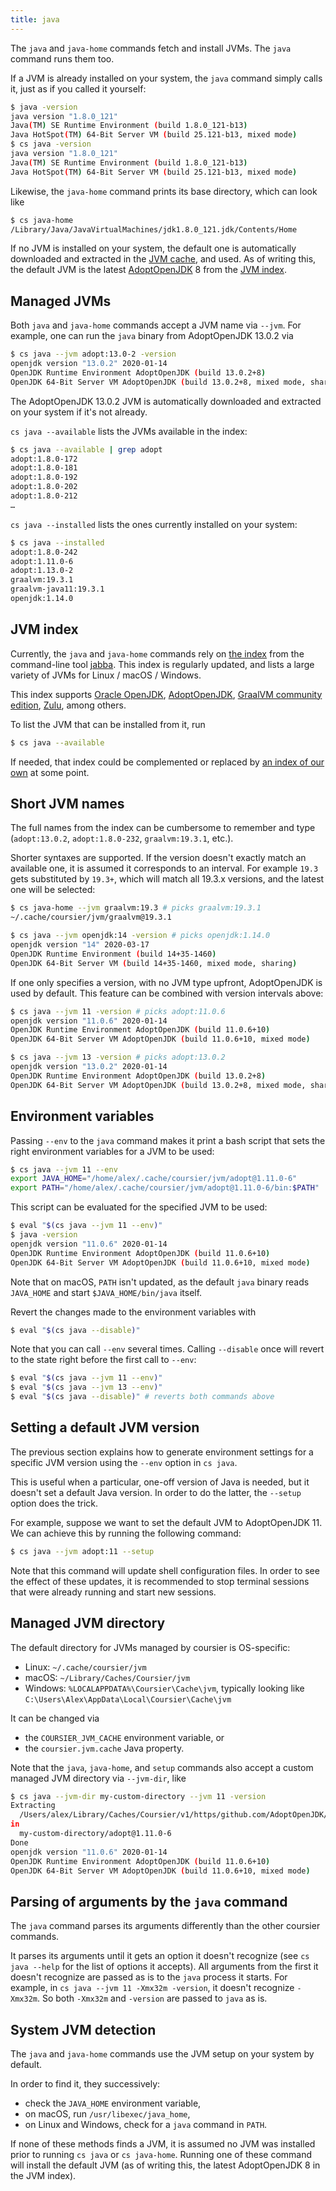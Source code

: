 ```yaml
---
title: java
---
```


The `java` and `java-home` commands fetch and install JVMs.
The `java` command runs them too.

If a JVM is already installed on your system, the `java` command
simply calls it, just as if you called it yourself:
```bash
$ java -version
java version "1.8.0_121"
Java(TM) SE Runtime Environment (build 1.8.0_121-b13)
Java HotSpot(TM) 64-Bit Server VM (build 25.121-b13, mixed mode)
$ cs java -version
java version "1.8.0_121"
Java(TM) SE Runtime Environment (build 1.8.0_121-b13)
Java HotSpot(TM) 64-Bit Server VM (build 25.121-b13, mixed mode)
```

Likewise, the `java-home` command prints its base directory, which can look like
```bash
$ cs java-home
/Library/Java/JavaVirtualMachines/jdk1.8.0_121.jdk/Contents/Home
```

If no JVM is installed on your system, the default one is automatically
downloaded and
extracted in the [JVM cache](#managed-jvm-directory), and used. As of writing
this, the default JVM is the latest [AdoptOpenJDK](https://adoptopenjdk.net) 8 from the
[JVM index](#jvm-index).

## Managed JVMs

Both `java` and `java-home` commands accept a JVM name via `--jvm`. For example,
one can run the `java` binary from AdoptOpenJDK 13.0.2 via
```bash
$ cs java --jvm adopt:13.0-2 -version
openjdk version "13.0.2" 2020-01-14
OpenJDK Runtime Environment AdoptOpenJDK (build 13.0.2+8)
OpenJDK 64-Bit Server VM AdoptOpenJDK (build 13.0.2+8, mixed mode, sharing)
```

The AdoptOpenJDK 13.0.2 JVM is automatically downloaded and extracted
on your system if it's not already.

`cs java --available` lists the JVMs available in the index:
```bash
$ cs java --available | grep adopt
adopt:1.8.0-172
adopt:1.8.0-181
adopt:1.8.0-192
adopt:1.8.0-202
adopt:1.8.0-212
…
```

`cs java --installed` lists the ones currently installed on your system:
```bash
$ cs java --installed
adopt:1.8.0-242
adopt:1.11.0-6
adopt:1.13.0-2
graalvm:19.3.1
graalvm-java11:19.3.1
openjdk:1.14.0
```

## JVM index

Currently, the `java` and `java-home` commands rely on
[the index](https://github.com/shyiko/jabba/blob/master/index.json)
from the command-line tool [jabba](https://github.com/shyiko/jabba).
This index is regularly updated, and lists a large variety of JVMs
for Linux / macOS / Windows.

This index supports [Oracle OpenJDK](https://openjdk.java.net),
[AdoptOpenJDK](https://adoptopenjdk.net),
[GraalVM community edition](https://github.com/graalvm/graalvm-ce-builds),
[Zulu](https://www.azul.com/downloads/zulu-community),
among others.

To list the JVM that can be installed from it, run
```bash
$ cs java --available
```

If needed, that index could be complemented or replaced by
[an index of our own](https://github.com/coursier/jvm-index) at some point.

## Short JVM names

The full names from the index can be cumbersome to
remember and type (`adopt:13.0.2`, `adopt:1.8.0-232`, `graalvm:19.3.1`, etc.).

Shorter syntaxes are supported. If the version doesn't exactly match
an available one, it is assumed it corresponds to an interval. For example
`19.3` gets substituted by `19.3+`, which will match all 19.3.x versions,
and the latest one will be selected:
```bash
$ cs java-home --jvm graalvm:19.3 # picks graalvm:19.3.1
~/.cache/coursier/jvm/graalvm@19.3.1
```

```bash
$ cs java --jvm openjdk:14 -version # picks openjdk:1.14.0
openjdk version "14" 2020-03-17
OpenJDK Runtime Environment (build 14+35-1460)
OpenJDK 64-Bit Server VM (build 14+35-1460, mixed mode, sharing)
```

If one only specifies a version, with no JVM type upfront, AdoptOpenJDK
is used by default. This feature can be combined with version intervals above:
```bash
$ cs java --jvm 11 -version # picks adopt:11.0.6
openjdk version "11.0.6" 2020-01-14
OpenJDK Runtime Environment AdoptOpenJDK (build 11.0.6+10)
OpenJDK 64-Bit Server VM AdoptOpenJDK (build 11.0.6+10, mixed mode)
```

```bash
$ cs java --jvm 13 -version # picks adopt:13.0.2
openjdk version "13.0.2" 2020-01-14
OpenJDK Runtime Environment AdoptOpenJDK (build 13.0.2+8)
OpenJDK 64-Bit Server VM AdoptOpenJDK (build 13.0.2+8, mixed mode, sharing)
```

## Environment variables

Passing `--env` to the `java` command makes it print a bash script
that sets the right environment variables for a JVM to be used:
```bash
$ cs java --jvm 11 --env
export JAVA_HOME="/home/alex/.cache/coursier/jvm/adopt@1.11.0-6"
export PATH="/home/alex/.cache/coursier/jvm/adopt@1.11.0-6/bin:$PATH"
```

This script can be evaluated for the specified JVM to be used:
```bash
$ eval "$(cs java --jvm 11 --env)"
$ java -version
openjdk version "11.0.6" 2020-01-14
OpenJDK Runtime Environment AdoptOpenJDK (build 11.0.6+10)
OpenJDK 64-Bit Server VM AdoptOpenJDK (build 11.0.6+10, mixed mode)
```

Note that on macOS, `PATH` isn't updated, as the default `java` binary
reads `JAVA_HOME` and start `$JAVA_HOME/bin/java` itself.

Revert the changes made to the environment variables with
```bash
$ eval "$(cs java --disable)"
```

Note that you can call `--env` several times. Calling `--disable`
once will revert to the state right before the first call to `--env`:
```bash
$ eval "$(cs java --jvm 11 --env)"
$ eval "$(cs java --jvm 13 --env)"
$ eval "$(cs java --disable)" # reverts both commands above
```

## Setting a default JVM version

The previous section explains how to generate environment settings for a specific JVM version using the `--env` option in `cs java`.

This is useful when a particular, one-off version of Java is needed, but it doesn't set a default Java version. In order to do the latter, the `--setup` option does the trick.

For example, suppose we want to set the default JVM to AdoptOpenJDK 11. We can achieve this by running the following command:

```bash
$ cs java --jvm adopt:11 --setup
```

Note that this command will update shell configuration files. In order to see the effect of these updates, it is recommended to stop terminal sessions that were already running and start new sessions.

## Managed JVM directory

The default directory for JVMs managed by coursier is OS-specific:
- Linux: `~/.cache/coursier/jvm`
- macOS: `~/Library/Caches/Coursier/jvm`
- Windows: `%LOCALAPPDATA%\Coursier\Cache\jvm`, typically looking like `C:\Users\Alex\AppData\Local\Coursier\Cache\jvm`

It can be changed via
- the `COURSIER_JVM_CACHE` environment variable, or
- the `coursier.jvm.cache` Java property.

Note that the `java`, `java-home`, and `setup` commands also accept a custom
managed JVM directory via `--jvm-dir`, like
```bash
$ cs java --jvm-dir my-custom-directory --jvm 11 -version
Extracting
  /Users/alex/Library/Caches/Coursier/v1/https/github.com/AdoptOpenJDK/openjdk11-binaries/releases/download/jdk-11.0.6%252B10/OpenJDK11U-jdk_x64_mac_hotspot_11.0.6_10.tar.gz
in
  my-custom-directory/adopt@1.11.0-6
Done
openjdk version "11.0.6" 2020-01-14
OpenJDK Runtime Environment AdoptOpenJDK (build 11.0.6+10)
OpenJDK 64-Bit Server VM AdoptOpenJDK (build 11.0.6+10, mixed mode)
```

## Parsing of arguments by the `java` command

The `java` command parses its arguments differently than the other coursier
commands.

It parses its arguments until it gets an option it doesn't recognize (see
`cs java --help` for the list of options it accepts). All arguments
from the first it doesn't recognize are passed as is to the `java` process it
starts. For example, in `cs java --jvm 11 -Xmx32m -version`, it doesn't recognize
`-Xmx32m`. So both `-Xmx32m` and `-version` are passed to `java` as is.

## System JVM detection

The `java` and `java-home` commands use the JVM setup on your system by default.

In order to find it, they successively:
- check the `JAVA_HOME` environment variable,
- on macOS, run `/usr/libexec/java_home`,
- on Linux and Windows, check for a `java` command in `PATH`.

If none of these methods finds a JVM, it is assumed no JVM was installed prior to running `cs java`
or `cs java-home`. Running one of these command will install the default JVM (as of writing this,
the latest AdoptOpenJDK 8 in the JVM index).
